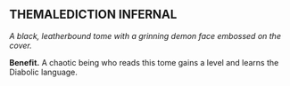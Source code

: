 ## THEMALEDICTION INFERNAL

_A black, leatherbound tome with a grinning demon face embossed on the cover._

**Benefit.** A chaotic being who reads this tome gains a level and learns the Diabolic language.

